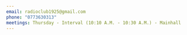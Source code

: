 ```yaml
---
email: radioclub1925@gmail.com
phone: "0773630313"
meetings: Thursday - Interval (10:10 A.M. - 10:30 A.M.) - Mainhall
---
```


